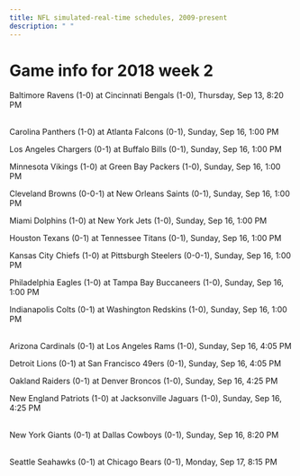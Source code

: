 ```yaml
---
title: NFL simulated-real-time schedules, 2009-present
description: " "
---
```


# Game info for 2018 week 2

Baltimore Ravens (1-0) at Cincinnati Bengals (1-0), Thursday, Sep 13, 8:20 PM

<br/>Carolina Panthers (1-0) at Atlanta Falcons (0-1), Sunday, Sep 16, 1:00 PM

Los Angeles Chargers (0-1) at Buffalo Bills (0-1), Sunday, Sep 16, 1:00 PM

Minnesota Vikings (1-0) at Green Bay Packers (1-0), Sunday, Sep 16, 1:00 PM

Cleveland Browns (0-0-1) at New Orleans Saints (0-1), Sunday, Sep 16, 1:00 PM

Miami Dolphins (1-0) at New York Jets (1-0), Sunday, Sep 16, 1:00 PM

Houston Texans (0-1) at Tennessee Titans (0-1), Sunday, Sep 16, 1:00 PM

Kansas City Chiefs (1-0) at Pittsburgh Steelers (0-0-1), Sunday, Sep 16, 1:00 PM

Philadelphia Eagles (1-0) at Tampa Bay Buccaneers (1-0), Sunday, Sep 16, 1:00 PM

Indianapolis Colts (0-1) at Washington Redskins (1-0), Sunday, Sep 16, 1:00 PM

<br/>Arizona Cardinals (0-1) at Los Angeles Rams (1-0), Sunday, Sep 16, 4:05 PM

Detroit Lions (0-1) at San Francisco 49ers (0-1), Sunday, Sep 16, 4:05 PM

Oakland Raiders (0-1) at Denver Broncos (1-0), Sunday, Sep 16, 4:25 PM

New England Patriots (1-0) at Jacksonville Jaguars (1-0), Sunday, Sep 16, 4:25 PM

<br/>New York Giants (0-1) at Dallas Cowboys (0-1), Sunday, Sep 16, 8:20 PM

<br/>Seattle Seahawks (0-1) at Chicago Bears (0-1), Monday, Sep 17, 8:15 PM

